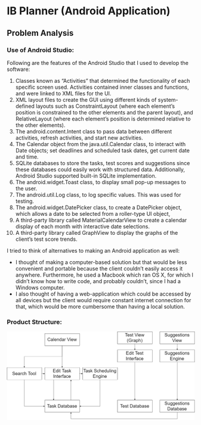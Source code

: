 # IB Planner (Android Application)

## Problem Analysis

### Use of Android Studio:

Following are the features of the Android Studio that I used to develop the software:

1. Classes known as “Activities” that determined the functionality of each specific
screen used. Activities contained inner classes and functions, and were linked to
XML files for the UI.
2. XML layout files to create the GUI using different kinds of system-defined layouts
such as ConstraintLayout (where each element’s position is constrained to the other
elements and the parent layout), and RelativeLayout (where each element’s
position is determined relative to the other elements).
3. The android.content.Intent class to pass data between different activities, refresh
activities, and start new activities.
4. The Calendar object from the java.util.Calendar class, to interact with Date objects;
set deadlines and scheduled task dates, get current date and time.
5. SQLite databases to store the tasks, test scores and suggestions since these
databases could easily work with structured data. Additionally, Android Studio
supported built-in SQLite implementation.
6. The android.widget.Toast class, to display small pop-up messages to the user.
7. The android.util.Log class, to log specific values. This was used for testing.
8. The android.widget.DatePicker class, to create a DatePicker object, which allows a
date to be selected from a roller-type UI object,
9. A third-party library called MaterialCalendarView to create a calendar display of
each month with interactive date selections.
10. A third-party library called GraphView to display the graphs of the client’s test
score trends.

I tried to think of alternatives to making an Android application as well:

* I thought of making a computer-based solution but that would be less convenient and
portable because the client couldn’t easily access it anywhere. Furthermore, he used a Macbook which ran OS X, for which I didn’t know how to write code, and probably
couldn’t, since I had a Windows computer.
* I also thought of having a web-application which could be accessed by all devices but the client would require constant internet connection for that, which would be more cumbersome than having a local solution.

### Product Structure:

![Product Structure](/images/IBPlanner_B_Structure.png)

